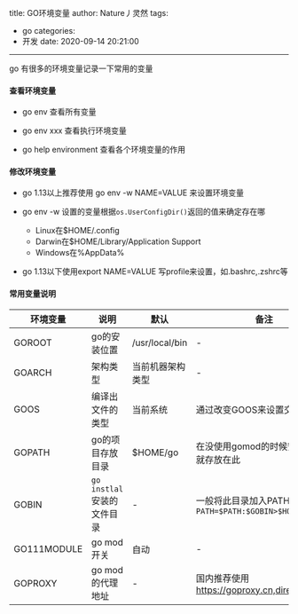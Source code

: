 title: GO环境变量
author: Nature丿灵然
tags:
  - go
categories:
  - 开发
date: 2020-09-14 20:21:00
---
go 有很多的环境变量记录一下常用的变量

<!--more-->

#### 查看环境变量

- go env 查看所有变量

- go env xxx 查看执行环境变量

- go help environment 查看各个环境变量的作用

#### 修改环境变量

- go 1.13以上推荐使用 go env -w NAME=VALUE 来设置环境变量

- go env -w 设置的变量根据`os.UserConfigDir()`返回的值来确定存在哪
  - Linux在$HOME/.config
  - Darwin在$HOME/Library/Application Support
  - Windows在%AppData%

- go 1.13以下使用export NAME=VALUE 写profile来设置，如.bashrc,.zshrc等

#### 常用变量说明

|环境变量|说明|默认|备注|
|-----------|--------------------------|---------------|-------------------------------------------------------|
|GOROOT     |go的安装位置                |/usr/local/bin |-                                                      |
|GOARCH     |架构类型                    |当前机器架构类型 |-                                                       |
|GOOS       |编译出文件的类型             |当前系统        |通过改变GOOS来设置交叉编译                                 |
|GOPATH     |go的项目存放目录             |$HOME/go      |在没使用gomod的时候安装的代码就存放在此                       |
|GOBIN      |`go instlal`安装的文件目录   |-             |一般将此目录加入PATH,`export PATH=$PATH:$GOBIN>$HOME/.zshrc`|
|GO111MODULE|go mod 开关                |自动           |-                                                        |
|GOPROXY    |go mod的代理地址            |-             |国内推荐使用<https://goproxy.cn,direct>                    |
